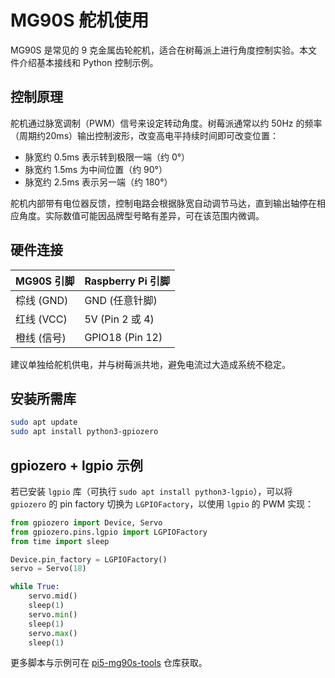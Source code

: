 # MG90S 舵机使用

MG90S 是常见的 9 克金属齿轮舵机，适合在树莓派上进行角度控制实验。本文件介绍基本接线和 Python 控制示例。

## 控制原理

舵机通过脉宽调制（PWM）信号来设定转动角度。树莓派通常以约 50Hz 的频率（周期约20ms）输出控制波形，改变高电平持续时间即可改变位置：

- 脉宽约 0.5ms 表示转到极限一端（约 0°）
- 脉宽约 1.5ms 为中间位置（约 90°）
- 脉宽约 2.5ms 表示另一端（约 180°）

舵机内部带有电位器反馈，控制电路会根据脉宽自动调节马达，直到输出轴停在相应角度。实际数值可能因品牌型号略有差异，可在该范围内微调。
## 硬件连接

| MG90S 引脚 | Raspberry Pi 引脚 |
|------------|-------------------|
| 棕线 (GND) | GND (任意针脚)    |
| 红线 (VCC) | 5V (Pin 2 或 4)   |
| 橙线 (信号) | GPIO18 (Pin 12)   |

建议单独给舵机供电，并与树莓派共地，避免电流过大造成系统不稳定。

## 安装所需库

```bash
sudo apt update
sudo apt install python3-gpiozero
```

## gpiozero + lgpio 示例

若已安装 `lgpio` 库（可执行 `sudo apt install python3-lgpio`），可以将
`gpiozero` 的 pin factory 切换为 `LGPIOFactory`，以使用 `lgpio` 的 PWM 实现：

```python
from gpiozero import Device, Servo
from gpiozero.pins.lgpio import LGPIOFactory
from time import sleep

Device.pin_factory = LGPIOFactory()
servo = Servo(18)

while True:
    servo.mid()
    sleep(1)
    servo.min()
    sleep(1)
    servo.max()
    sleep(1)
```

更多脚本与示例可在 [pi5-mg90s-tools](https://github.com/SwartzMss/pi5-mg90s-tools) 仓库获取。

